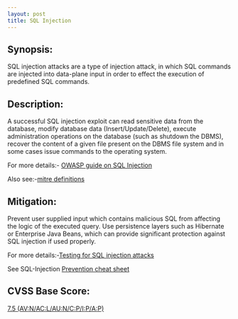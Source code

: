 ```yaml
---
layout: post
title: SQL Injection
---
```


Synopsis:
----------------
SQL injection attacks are a type of injection attack, in which SQL commands are injected into data-plane input in order to effect the execution of predefined SQL commands.

Description:
-------------------
A successful SQL injection exploit can read sensitive data from the database, modify database data (Insert/Update/Delete), execute administration operations on the database (such as shutdown the DBMS), recover the content of a given file present on the DBMS file system and in some cases issue commands to the operating system.

For more details:- [OWASP guide on SQL Injection](https://www.owasp.org/index.php/SQL_Injection) 

Also see:-[mitre definitions](http://cwe.mitre.org/data/definitions/89.html)

Mitigation:
----------------
Prevent user supplied input which contains malicious SQL from affecting the logic of the executed query.
Use persistence layers such as Hibernate or Enterprise Java Beans, which can provide significant protection against SQL injection if used properly.

For more details:-[Testing for SQL injection attacks](https://www.owasp.org/index.php/Testing_for_SQL_Injection_(OWASP-DV-005))

See SQL-Injection [Prevention cheat sheet](https://www.owasp.org/index.php/SQL_Injection_Prevention_Cheat_Sheet) 


CVSS Base Score:
----------------------------
[7.5 (AV:N/AC:L/AU:N/C:P/I:P/A:P)](http://nvd.nist.gov/cvss.cfm?vector=%28AV:N/AC:L/AU:N/C:P/I:P/A:P%29&version=2.0) 

